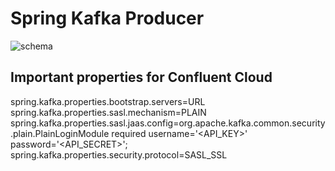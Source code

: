 # Spring Kafka Producer
![schema](https://user-images.githubusercontent.com/48565679/167512270-9df4394e-901f-48ab-9cf1-83caa805c5a9.png)

## Important properties for Confluent Cloud
spring.kafka.properties.bootstrap.servers=URL\
spring.kafka.properties.sasl.mechanism=PLAIN\
spring.kafka.properties.sasl.jaas.config=org.apache.kafka.common.security.plain.PlainLoginModule   required username='<API_KEY>'   password='<API_SECRET>';\
spring.kafka.properties.security.protocol=SASL_SSL
